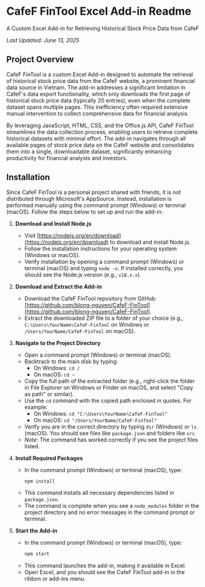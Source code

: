 # CafeF FinTool Excel Add-in Readme

A Custom Excel Add-in for Retrieving Historical Stock Price Data from CafeF

*Last Updated: June 13, 2025*

## Project Overview

CafeF FinTool is a custom Excel Add-in designed to automate the retrieval of historical stock price data from the CafeF website, a prominent financial data source in Vietnam. The add-in addresses a significant limitation in CafeF's data export functionality, which only downloads the first page of historical stock price data (typically 20 entries), even when the complete dataset spans multiple pages. This inefficiency often required extensive manual intervention to collect comprehensive data for financial analysis.

By leveraging JavaScript, HTML, CSS, and the Office.js API, CafeF FinTool streamlines the data collection process, enabling users to retrieve complete historical datasets with minimal effort. The add-in navigates through all available pages of stock price data on the CafeF website and consolidates them into a single, downloadable dataset, significantly enhancing productivity for financial analysts and investors.

## Installation

Since CafeF FinTool is a personal project shared with friends, it is not distributed through Microsoft's AppSource. Instead, installation is performed manually using the command prompt (Windows) or terminal (macOS). Follow the steps below to set up and run the add-in:

1. **Download and Install Node.js**
   - Visit [https://nodejs.org/en/download](https://nodejs.org/en/download) to download and install Node.js.
   - Follow the installation instructions for your operating system (Windows or macOS).
   - Verify installation by opening a command prompt (Windows) or terminal (macOS) and typing `node -v`. If installed correctly, you should see the Node.js version (e.g., `v18.x.x`).

2. **Download and Extract the Add-in**
   - Download the CafeF FinTool repository from GitHub: [https://github.com/blong-nguyen/CafeF-FinTool](https://github.com/blong-nguyen/CafeF-FinTool).
   - Extract the downloaded ZIP file to a folder of your choice (e.g., `C:\Users\YourName\CafeF-FinTool` on Windows or `/Users/YourName/CafeF-FinTool` on macOS).

3. **Navigate to the Project Directory**
   - Open a command prompt (Windows) or terminal (macOS).
   - Backtrack to the main disk by typing:
     - On Windows: `cd /`
     - On macOS: `cd ~`
   - Copy the full path of the extracted folder (e.g., right-click the folder in File Explorer on Windows or Finder on macOS, and select "Copy as path" or similar).
   - Use the `cd` command with the copied path enclosed in quotes. For example:
     - On Windows: `cd "C:\Users\YourName\CafeF-FinTool"`
     - On macOS: `cd "/Users/YourName/CafeF-FinTool"`
   - Verify you are in the correct directory by typing `dir` (Windows) or `ls` (macOS). You should see files like `package.json` and folders like `src`.
   - *Note*: The command has worked correctly if you see the project files listed.

4. **Install Required Packages**
   - In the command prompt (Windows) or terminal (macOS), type:
     ```bash
     npm install
     ```
   - This command installs all necessary dependencies listed in `package.json`.
   - The command is complete when you see a `node_modules` folder in the project directory and no error messages in the command prompt or terminal.

5. **Start the Add-in**
   - In the command prompt (Windows) or terminal (macOS), type:
     ```bash
     npm start
     ```
   - This command launches the add-in, making it available in Excel.
   - Open Excel, and you should see the CafeF FinTool add-in in the ribbon or add-ins menu.